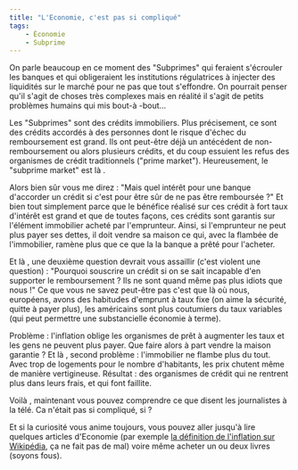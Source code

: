 ```yaml
---
title: "L'Economie, c'est pas si compliqué"
tags:
    - Économie
    - Subprime
---
```


On parle beaucoup en ce moment des "Subprimes" qui feraient s'écrouler les
banques et qui obligeraient les institutions régulatrices à injecter des
liquidités sur le marché pour ne pas que tout s'effondre. On pourrait penser
qu'il s'agit de choses très complexes mais en réalité il s'agit de petits
problèmes humains qui mis bout-à -bout…

Les "Subprimes" sont des crédits immobiliers. Plus précisement, ce sont des
crédits accordés à des personnes dont le risque d'échec du remboursement est
grand. Ils ont peut-être déjà un antécédent de non-remboursement ou alors
plusieurs crédits, et du coup essuient les refus des organismes de crédit
traditionnels ("prime market"). Heureusement, le "subprime market" est là .

Alors bien s&ucirc;r vous me direz : "Mais quel intérêt pour une banque
d'accorder un crédit si c'est pour être s&ucirc;r de ne pas être remboursée ?"
Et bien tout simplement parce que le bénéfice réalisé sur ces crédit à fort taux
d'intérêt est grand et que de toutes façons, ces crédits sont garantis sur
l'élément immobilier acheté par l'emprunteur. Ainsi, si l'emprunteur ne peut
plus payer ses dettes, il doit vendre sa maison ce qui, avec la flambée de
l'immobilier, ramène plus que ce que la la banque a prêté pour l'acheter.

Et là , une deuxième question devrait vous assaillir (c'est violent une
question) : "Pourquoi souscrire un crédit si on se sait incapable d'en supporter
le remboursement ? Ils ne sont quand même pas plus idiots que nous !" Ce que
vous ne savez peut-être pas c'est que là où nous, européens, avons des habitudes
d'emprunt à taux fixe (on aime la sécurité, quitte à payer plus), les américains
sont plus coutumiers du taux variables (qui peut permettre une substancielle
économie à terme).

Problème : l'inflation oblige les organismes de prêt à augmenter les taux et les
gens ne peuvent plus payer. Que faire alors à part vendre la maison garantie ?
Et là , second problème : l'immobilier ne flambe plus du tout. Avec trop de
logements pour le nombre d'habitants, les prix chutent même de manière
vertigineuse. Résultat : des organismes de crédit qui ne rentrent plus dans
leurs frais, et qui font faillite.

Voilà , maintenant vous pouvez comprendre ce que disent les journalistes à la
télé. Ca n'était pas si compliqué, si ?

Et si la curiosité vous anime toujours, vous pouvez aller jusqu'à lire quelques
articles d'Economie (par exemple
[la définition de l'inflation sur Wikipédia](https://fr.wikipedia.org/wiki/Inflation),
ça ne fait pas de mal) voire même acheter un ou deux livres (soyons fous).
